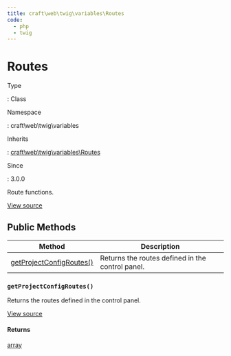 ```yaml
---
title: craft\web\twig\variables\Routes
code:
  - php
  - twig
---
```


# Routes

Type

:   Class

Namespace

:   craft\web\twig\variables

Inherits

:   [craft\web\twig\variables\Routes](craft-web-twig-variables-routes.md)

Since

:   3.0.0



Route functions.





[View source](https://github.com/craftcms/cms/blob/master/src/web/twig/variables/Routes.php)






## Public Methods

| Method                                                                                       | Description
| -------------------------------------------------------------------------------------------- | ------------------------------------------------
| [getProjectConfigRoutes()](craft-web-twig-variables-routes.md#method-getprojectconfigroutes) | Returns the routes defined in the control panel.

### `getProjectConfigRoutes()`





Returns the routes defined in the control panel.




[View source](https://github.com/craftcms/cms/blob/master/src/web/twig/variables/Routes.php#L27-L62)



#### Returns

[array](http://php.net/language.types.array)










